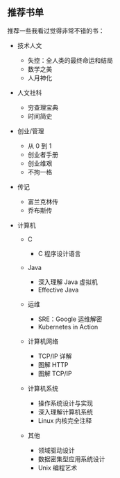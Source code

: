 ## 推荐书单

推荐一些我看过觉得非常不错的书：

-   技术人文

    -   失控：全人类的最终命运和结局
    -   数学之美
    -   人月神化

-   人文社科

    -   穷查理宝典
    -   时间简史

-   创业/管理

    -   从 0 到 1
    -   创业者手册
    -   创业维艰
    -   不拘一格

-   传记

    -   富兰克林传
    -   乔布斯传

-   计算机

    -   C

        -   C 程序设计语言

    -   Java

        -   深入理解 Java 虚拟机
        -   Effective Java

    -   运维

        -   SRE：Google 运维解密
        -   Kubernetes in Action

    -   计算机网络

        -   TCP/IP 详解
        -   图解 HTTP
        -   图解 TCP/IP

    -   计算机系统

        -   操作系统设计与实现
        -   深入理解计算机系统
        -   Linux 内核完全注释

    -   其他
        -   领域驱动设计
        -   数据密集型应用系统设计
        -   Unix 编程艺术
